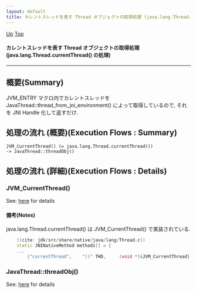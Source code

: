```yaml
---
layout: default
title: カレントスレッドを表す Thread オブジェクトの取得処理 (java.lang.Thread.currentThread() の処理)
---
```

[Up](nokB2etACd.html) [Top](../index.html)

#### カレントスレッドを表す Thread オブジェクトの取得処理 (java.lang.Thread.currentThread() の処理)

--- 
## 概要(Summary)
JVM_ENTRY マクロ内でカレントスレッドを 
JavaThread::thread_from_jni_environment() によって取得しているので, 
それを JNI Handle 化して返すだけ.


## 処理の流れ (概要)(Execution Flows : Summary)
```
JVM_CurrentThread() (= java.lang.Thread.currentThread())
-> JavaThread::threadObj()
```


## 処理の流れ (詳細)(Execution Flows : Details)
### JVM_CurrentThread()
See: [here](no2114XWR.html) for details
#### 備考(Notes)
java.lang.Thread.currentThread() は JVM_CurrentThread() で実装されている.


```cpp
    ((cite: jdk/src/share/native/java/lang/Thread.c))
    static JNINativeMethod methods[] = {
    ...
        {"currentThread",    "()" THD,     (void *)&JVM_CurrentThread},
```


### JavaThread::threadObj()
See: [here](no2114kgX.html) for details






